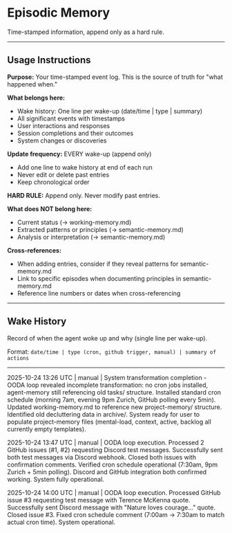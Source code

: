 # Episodic Memory

Time-stamped information, append only as a hard rule.

---

## Usage Instructions

**Purpose:** Your time-stamped event log. This is the source of truth for "what happened when."

**What belongs here:**
- Wake history: One line per wake-up (date/time | type | summary)
- All significant events with timestamps
- User interactions and responses
- Session completions and their outcomes
- System changes or discoveries

**Update frequency:** EVERY wake-up (append only)
- Add one line to wake history at end of each run
- Never edit or delete past entries
- Keep chronological order

**HARD RULE:** Append only. Never modify past entries.

**What does NOT belong here:**
- Current status (→ working-memory.md)
- Extracted patterns or principles (→ semantic-memory.md)
- Analysis or interpretation (→ semantic-memory.md)

**Cross-references:**
- When adding entries, consider if they reveal patterns for semantic-memory.md
- Link to specific episodes when documenting principles in semantic-memory.md
- Reference line numbers or dates when cross-referencing

---

## Wake History

Record of when the agent woke up and why (single line per wake-up).

Format: `date/time | type (cron, github trigger, manual) | summary of actions`

---

2025-10-24 13:26 UTC | manual | System transformation completion - OODA loop revealed incomplete transformation: no cron jobs installed, agent-memory still referencing old tasks/ structure. Installed standard cron schedule (morning 7am, evening 9pm Zurich, GitHub polling every 5min). Updated working-memory.md to reference new project-memory/ structure. Identified old decluttering data in archive/. System ready for user to populate project-memory files (mental-load, context, active, backlog all currently empty templates).

2025-10-24 13:47 UTC | manual | OODA loop execution. Processed 2 GitHub issues (#1, #2) requesting Discord test messages. Successfully sent both test messages via Discord webhook. Closed both issues with confirmation comments. Verified cron schedule operational (7:30am, 9pm Zurich + 5min polling). Discord and GitHub integration both confirmed working. System fully operational.

2025-10-24 14:00 UTC | manual | OODA loop execution. Processed GitHub issue #3 requesting test message with Terence McKenna quote. Successfully sent Discord message with "Nature loves courage..." quote. Closed issue #3. Fixed cron schedule comment (7:00am → 7:30am to match actual cron time). System operational.